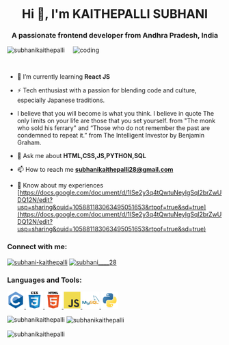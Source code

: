 <h1 align="center">Hi 👋, I'm KAITHEPALLI SUBHANI</h1>
<h3 align="center">A passionate frontend developer from Andhra Pradesh, India</h3>
<img align="right" alt="coding" width="350"src="https://nidhish-pareek.netlify.app/_next/static/media/undraw_developer_activity_re_39tg.af87fb12.svg">

<p align="left"> <img src="https://komarev.com/ghpvc/?username=subhanikaithepalli&label=Profile%20views&color=0e75b6&style=flat" alt="subhanikaithepalli" /> </p>

<p align="left"> <a href="https://twitter.com/" target="blank"><img src="https://img.shields.io/twitter/follow/?logo=twitter&style=for-the-badge" alt="" /></a> </p>

- 🌱 I’m currently learning **React JS**

- ⚡ Tech enthusiast with a passion for blending code and culture, especially Japanese traditions.
- I believe that you will become is what you think. I believe in quote The only limits on your life are those that you set yourself. from "The monk who sold his ferrary" and “Those who do not remember the past are condemned to repeat it.” from The Intelligent Investor by Benjamin Graham.

- 💬 Ask me about **HTML,CSS,JS,PYTHON,SQL**

- 📫 How to reach me **subhanikaithepalli28@gmail.com**

- 📄 Know about my experiences [https://docs.google.com/document/d/1ISe2y3q4tQwtuNeylgSql2brZwUDQ12N/edit?usp=sharing&ouid=105881183063495051653&rtpof=true&sd=true](https://docs.google.com/document/d/1ISe2y3q4tQwtuNeylgSql2brZwUDQ12N/edit?usp=sharing&ouid=105881183063495051653&rtpof=true&sd=true)

<h3 align="left">Connect with me:</h3>
<p align="left">
<a href="https://linkedin.com/in/subhani-kaithepalli" target="blank"><img align="center" src="https://raw.githubusercontent.com/rahuldkjain/github-profile-readme-generator/master/src/images/icons/Social/linked-in-alt.svg" alt="subhani-kaithepalli" height="30" width="40" /></a>
<a href="https://instagram.com/subhani____28" target="blank"><img align="center" src="https://raw.githubusercontent.com/rahuldkjain/github-profile-readme-generator/master/src/images/icons/Social/instagram.svg" alt="subhani____28" height="30" width="40" /></a>
</p>

<h3 align="left">Languages and Tools:</h3>
<p align="left"> <a href="https://www.cprogramming.com/" target="_blank" rel="noreferrer"> <img src="https://raw.githubusercontent.com/devicons/devicon/master/icons/c/c-original.svg" alt="c" width="40" height="40"/> </a> <a href="https://www.w3schools.com/css/" target="_blank" rel="noreferrer"> <img src="https://raw.githubusercontent.com/devicons/devicon/master/icons/css3/css3-original-wordmark.svg" alt="css3" width="40" height="40"/> </a> <a href="https://www.w3.org/html/" target="_blank" rel="noreferrer"> <img src="https://raw.githubusercontent.com/devicons/devicon/master/icons/html5/html5-original-wordmark.svg" alt="html5" width="40" height="40"/> </a> <a href="https://developer.mozilla.org/en-US/docs/Web/JavaScript" target="_blank" rel="noreferrer"> <img src="https://raw.githubusercontent.com/devicons/devicon/master/icons/javascript/javascript-original.svg" alt="javascript" width="40" height="40"/> </a> <a href="https://www.mysql.com/" target="_blank" rel="noreferrer"> <img src="https://raw.githubusercontent.com/devicons/devicon/master/icons/mysql/mysql-original-wordmark.svg" alt="mysql" width="40" height="40"/> </a> <a href="https://www.python.org" target="_blank" rel="noreferrer"> <img src="https://raw.githubusercontent.com/devicons/devicon/master/icons/python/python-original.svg" alt="python" width="40" height="40"/> </a> </p>

<p><img align="left" src="https://github-readme-stats.vercel.app/api/top-langs?username=subhanikaithepalli&show_icons=true&locale=en&layout=compact" alt="subhanikaithepalli" /></p>

<p>&nbsp;<img align="center" src="https://github-readme-stats.vercel.app/api?username=subhanikaithepalli&show_icons=true&locale=en" alt="subhanikaithepalli" /></p>

<p><img align="center" src="https://github-readme-streak-stats.herokuapp.com/?user=subhanikaithepalli&" alt="subhanikaithepalli" /></p>
